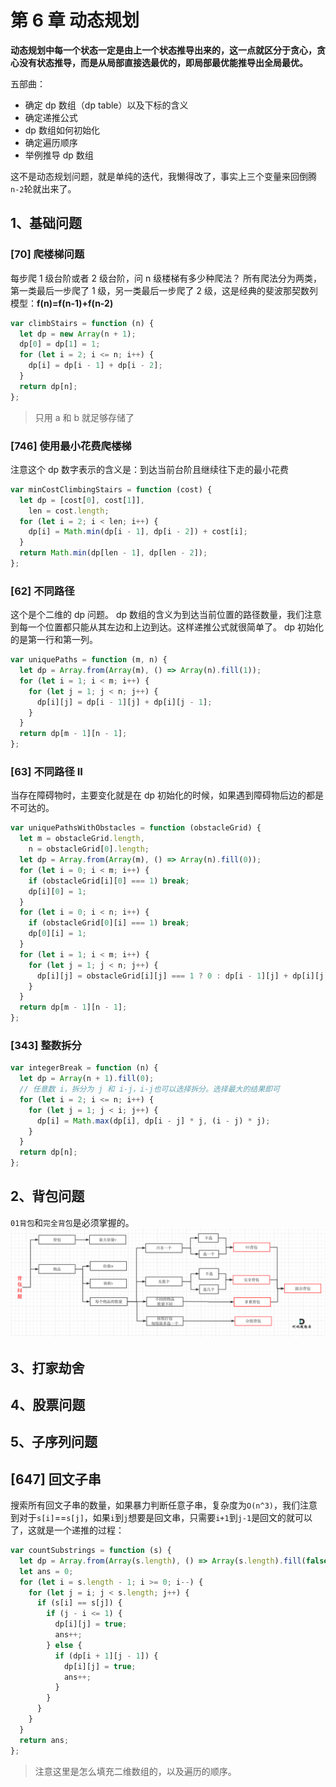 # 第 6 章 动态规划

**动态规划中每一个状态一定是由上一个状态推导出来的，这一点就区分于贪心，贪心没有状态推导，而是从局部直接选最优的，即局部最优能推导出全局最优。**

五部曲：

- 确定 dp 数组（dp table）以及下标的含义
- 确定递推公式
- dp 数组如何初始化
- 确定遍历顺序
- 举例推导 dp 数组

这不是动态规划问题，就是单纯的迭代，我懒得改了，事实上三个变量来回倒腾`n-2`轮就出来了。

## 1、基础问题

### [70] 爬楼梯问题

每步爬 1 级台阶或者 2 级台阶，问 n 级楼梯有多少种爬法？
所有爬法分为两类，第一类最后一步爬了 1 级，另一类最后一步爬了 2 级，这是经典的斐波那契数列模型：**f(n)=f(n-1)+f(n-2)**

```js
var climbStairs = function (n) {
  let dp = new Array(n + 1);
  dp[0] = dp[1] = 1;
  for (let i = 2; i <= n; i++) {
    dp[i] = dp[i - 1] + dp[i - 2];
  }
  return dp[n];
};
```

> 只用 a 和 b 就足够存储了

### [746] 使用最小花费爬楼梯

注意这个 dp 数字表示的含义是：到达当前台阶且继续往下走的最小花费

```js
var minCostClimbingStairs = function (cost) {
  let dp = [cost[0], cost[1]],
    len = cost.length;
  for (let i = 2; i < len; i++) {
    dp[i] = Math.min(dp[i - 1], dp[i - 2]) + cost[i];
  }
  return Math.min(dp[len - 1], dp[len - 2]);
};
```

### [62] 不同路径

这个是个二维的 dp 问题。
dp 数组的含义为到达当前位置的路径数量，我们注意到每一个位置都只能从其左边和上边到达。这样递推公式就很简单了。
dp 初始化的是第一行和第一列。

```js
var uniquePaths = function (m, n) {
  let dp = Array.from(Array(m), () => Array(n).fill(1));
  for (let i = 1; i < m; i++) {
    for (let j = 1; j < n; j++) {
      dp[i][j] = dp[i - 1][j] + dp[i][j - 1];
    }
  }
  return dp[m - 1][n - 1];
};
```

### [63] 不同路径 II

当存在障碍物时，主要变化就是在 dp 初始化的时候，如果遇到障碍物后边的都是不可达的。

```js
var uniquePathsWithObstacles = function (obstacleGrid) {
  let m = obstacleGrid.length,
    n = obstacleGrid[0].length;
  let dp = Array.from(Array(m), () => Array(n).fill(0));
  for (let i = 0; i < m; i++) {
    if (obstacleGrid[i][0] === 1) break;
    dp[i][0] = 1;
  }
  for (let i = 0; i < n; i++) {
    if (obstacleGrid[0][i] === 1) break;
    dp[0][i] = 1;
  }
  for (let i = 1; i < m; i++) {
    for (let j = 1; j < n; j++) {
      dp[i][j] = obstacleGrid[i][j] === 1 ? 0 : dp[i - 1][j] + dp[i][j - 1];
    }
  }
  return dp[m - 1][n - 1];
};
```

### [343] 整数拆分

```js
var integerBreak = function (n) {
  let dp = Array(n + 1).fill(0);
  // 任意数 i，拆分为 j 和 i-j，i-j也可以选择拆分。选择最大的结果即可
  for (let i = 2; i <= n; i++) {
    for (let j = 1; j < i; j++) {
      dp[i] = Math.max(dp[i], dp[i - j] * j, (i - j) * j);
    }
  }
  return dp[n];
};
```

## 2、背包问题

`01背包`和`完全背包`是必须掌握的。
![1658558063676](image/6-dp/1658558063676.png)

## 3、打家劫舍

## 4、股票问题

## 5、子序列问题

## [647] 回文子串

搜索所有回文子串的数量，如果暴力判断任意子串，复杂度为`O(n^3)`，我们注意到对于`s[i]`==`s[j]`，如果`i`到`j`想要是回文串，只需要`i+1`到`j-1`是回文的就可以了，这就是一个递推的过程：

```js
var countSubstrings = function (s) {
  let dp = Array.from(Array(s.length), () => Array(s.length).fill(false));
  let ans = 0;
  for (let i = s.length - 1; i >= 0; i--) {
    for (let j = i; j < s.length; j++) {
      if (s[i] == s[j]) {
        if (j - i <= 1) {
          dp[i][j] = true;
          ans++;
        } else {
          if (dp[i + 1][j - 1]) {
            dp[i][j] = true;
            ans++;
          }
        }
      }
    }
  }
  return ans;
};
```

> 注意这里是怎么填充二维数组的，以及遍历的顺序。
